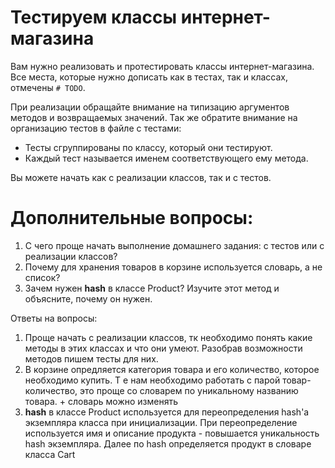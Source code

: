
# Тестируем классы интернет-магазина
Вам нужно реализовать и протестировать классы интернет-магазина.
Все места, которые нужно дописать как в тестах, так и классах, отмечены `# TODO`.

При реализации обращайте внимание на типизацию аргументов методов и возвращаемых значений.
Так же обратите внимание на организацию тестов в файле с тестами:
- Тесты сгруппированы по классу, который они тестируют.
- Каждый тест называется именем соответствующего ему метода.

Вы можете начать как с реализации классов, так и с тестов.


# Дополнительные вопросы:
1. С чего проще начать выполнение домашнего задания: с тестов или с реализации классов?
2. Почему для хранения товаров в корзине используется словарь, а не список?
3. Зачем нужен __hash__ в классе Product? Изучите этот метод и объясните, почему он нужен.


Ответы на вопросы:
1. Проще начать с реализации классов, тк необходимо понять какие методы в этих классах 
и что они умеют. Разобрав возможности методов пишем тесты для них.
2. В корзине опредляется категория товара и его количество, которое необходимо купить.
Т е нам необходимо работать с парой товар-количество, это проще со словарем по уникальному 
названию товара. + словарь можно изменять
3. __hash__ в классе Product используется для переопределения hash'а экземпляра класса
при инициализации. При переопределение используется имя и описание продукта - повышается 
уникальность hash экземпляра. Далее по hash определяется продукт в словаре класса Cart